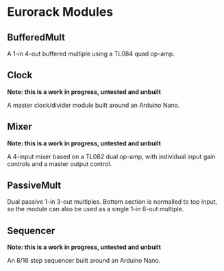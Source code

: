 # Eurorack Modules

## BufferedMult
A 1-in 4-out buffered multiple using a TL084 quad op-amp. 

## Clock
**Note: this is a work in progress, untested and unbuilt**

A master clock/divider module built around an Arduino Nano. 

## Mixer
**Note: this is a work in progress, untested and unbuilt**

A 4-input mixer based on a TL082 dual op-amp, with individual input gain controls and a master output control.

## PassiveMult
Dual passive 1-in 3-out multiples. Bottom section is normalled to top input, so the module can also be used as a single 1-in 6-out multiple. 

## Sequencer
**Note: this is a work in progress, untested and unbuilt**

An 8/16 step sequencer built around an Arduino Nano.
